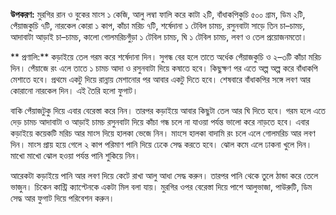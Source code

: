 **উপকরণ:** মুরগির রান ও বুকের মাংস ১ কেজি, আলু লম্বা ফালি করে কাটা ২টি, বাঁধাকপিকুচি ৫০০ গ্রাম, ডিম ২টি, পেঁয়াজকুচি ৭টি, নারকেল কোরা ১ কাপ, কাঁচা মরিচ ৭টি, শর্ষেদানা ১ টেবিল চামচ, রসুনবাটা সাড়ে তিন চা–চামচ, আদাবাটা আড়াই চা–চামচ, কালো গোলমরিচগুঁড়া ১ টেবিল চামচ, ঘি ১ টেবিল চামচ, লবণ ও তেল প্রয়োজনমতো।

** প্রণালি:** কড়াইয়ে তেল গরম করে শর্ষেদানা দিন। সুগন্ধ বের হলে তাতে অর্ধেক পেঁয়াজকুচি ও ২–৩টি কাঁচা মরিচ দিন। পেঁয়াজে রং এলে তাতে ১ চামচ আদা ও রসুনবাটা দিয়ে কষাতে হবে। কিছুক্ষণ পর এতে অল্প অল্প করে বাঁধাকপি মেশাতে হবে। প্রথমে একটু দিয়ে রান্নায় মেশানোর পর আবার একটু দিতে হবে। শেষবারে বাঁধাকপির সঙ্গে লবণ আর কোরানো নারকেল দিন। এই তৈরি হলো ফুগাট।

বাকি পেঁয়াজটুকু দিয়ে এবার বেরেস্তা করে নিন। তারপর কড়াইয়ে আবার কিছুটা তেল আর ঘি দিতে হবে। গরম হলে এতে দেড় চামচ আদাবাটা ও আড়াই চামচ রসুনবাটা দিয়ে কাঁচা গন্ধ চলে না যাওয়া পর্যন্ত ভালো করে নাড়তে হবে। এবার কড়াইয়ে কয়েকটি মরিচ আর মাংস দিয়ে হালকা ভেজে নিন। মাংসে হালকা বাদামি রং চলে এলে গোলমরিচ আর লবণ দিন। মাংস প্রায় হয়ে গেলে ২ কাপ পরিমাণ পানি দিয়ে ঢেকে সেদ্ধ করতে হবে। ঝোল কমে এলে ঢাকনা খুলে দিন। মাখো মাখো ঝোল হওয়া পর্যন্ত পানি শুকিয়ে নিন।

আরেকটা কড়াইয়ে পানি আর লবণ দিয়ে কেটে রাখা আলু আধা সেদ্ধ করুন। তারপর পানি থেকে তুলে ঠান্ডা করে তেলে ভাজুন। চিকেন কান্ট্রি ক্যাপ্টেনকে একটা মিল বলা যায়। মুরগির ওপর বেরেস্তা দিয়ে পাশে আলুভাজা, পাউরুটি, ডিম সেদ্ধ আর ফুগাট দিয়ে পরিবেশন করুন।
